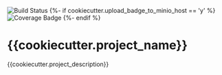 ![Build Status](https://github.com/{{cookiecutter.project_maintainer}}/{{cookiecutter.project_slug}}/workflows/Main/badge.svg)
{%- if cookiecutter.upload_badge_to_minio_host == 'y' %}
![Coverage Badge](https://{{cookiecutter.minio_host}}/coverage/{{cookiecutter.project_maintainer}}/{{cookiecutter.project_slug}}/coverage.svg)
{%- endif %}

# {{cookiecutter.project_name}}

{{cookiecutter.project_description}}
